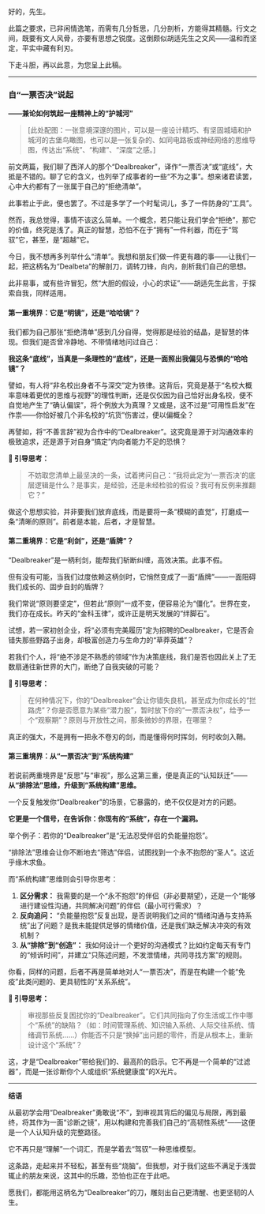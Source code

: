 好的，先生。

此篇之要求，已非闲情逸笔，而需有几分哲思，几分剖析，方能得其精髓。行文之间，既要有文人风骨，亦要有思想之锐度。这倒颇似胡适先生之文风——温和而坚定，平实中藏有利刃。

下走斗胆，再以此意，为您呈上此稿。

---

### **自“一票否决”说起**
**——兼论如何筑起一座精神上的“护城河”**

> [此处配图：一张意境深邃的图片，可以是一座设计精巧、有坚固城墙和护城河的古堡鸟瞰图，也可以是一张复杂的、如同电路板或神经网络的思维导图，传达出“系统”、“构建”、“深度”之感。]

前文两篇，我们聊了西洋人的那个“Dealbreaker”，译作“一票否决”或“底线”，大抵是不错的。聊了它的含义，也列举了成事者的一些“不为之事”。想来诸君读罢，心中大约都有了一张属于自己的“拒绝清单”。

此事若止于此，便也罢了。不过是多学了一个时髦词儿，多了一件防身的“工具”。

然而，我总觉得，事情不该这么简单。一个概念，若只能让我们学会“拒绝”，那它的价值，终究是浅了。真正的智慧，恐怕不在于“拥有”一件利器，而在于“驾驭”它，甚至，是“超越”它。

今日，我不想再多列举什么“清单”。我想和朋友们做一件更有趣的事——让我们一起，把这柄名为“Dealbeta”的解剖刀，调转刀锋，向内，剖析我们自己的思想。

此非易事，或有些许冒犯，然“大胆的假设，小心的求证”——胡适先生此言，于探索自我，同样适用。

#### **第一重境界：它是“明镜”，还是“哈哈镜”？**

我们都为自己那张“拒绝清单”感到几分自得，觉得那是经验的结晶，是智慧的体现。但我们是否曾冷静地、不带情绪地问过自己：

**我这条“底线”，当真是一条理性的“底线”，还是一面照出我偏见与恐惧的“哈哈镜”？**

譬如，有人将“非名校出身者不与深交”定为铁律。这背后，究竟是基于“名校大概率意味着更优的思维与视野”的理性判断，还是仅仅因为自己恰好出身名校，便不自觉地产生了“确认偏误”，将个例放大为真理？又或是，这不过是“可用性启发”在作祟——你恰好被几个非名校的“坑货”伤害过，便以偏概全？

再譬如，将“不善言辞”视为合作中的“Dealbreaker”。这究竟是源于对沟通效率的极致追求，还是源于对自身“搞定”内向者能力不足的恐惧？

**🎯 引导思考：**
> 不妨取您清单上最坚决的一条，试着拷问自己：“我将此定为‘一票否决’的底层逻辑是什么？是事实，是经验，还是未经检验的假设？我可有反例来推翻它？”

做这个思想实验，并非要我们放弃底线，而是要将一条“模糊的直觉”，打磨成一条“清晰的原则”。前者是本能，后者，才是智慧。

#### **第二重境界：它是“利剑”，还是“盾牌”？**

“Dealbreaker”是一柄利剑，能帮我们斩断纠缠，高效决策。此事不假。

但有没有可能，当我们过度依赖这柄剑时，它悄然变成了一面“盾牌”——一面阻碍我们成长的、固步自封的盾牌？

我们常说“原则要坚定”，但若此“原则”一成不变，便容易沦为“僵化”。世界在变，我们亦在成长。昨天的“金科玉律”，或许正是明天发展的“绊脚石”。

试想，若一家初创企业，将“必须有完美履历”定为招聘的Dealbreaker，它是否会错失那些野路子出身，却极富创造力与生命力的“草莽英雄”？

若我们个人，将“绝不涉足不熟悉的领域”作为决策底线，我们是否也因此关上了无数扇通往新世界的大门，断绝了自我突破的可能？

**🎯 引导思考：**
> 在何种情况下，你的“Dealbreaker”会让你错失良机，甚至成为你成长的“拦路虎”？你是否愿意为某些“潜力股”，暂时放下你的“一票否决权”，给予一个“观察期”？原则与开放性之间，那条微妙的界限，在哪里？

真正的强大，不是拥有一把永不卷刃的剑，而是懂得何时挥剑，何时收剑入鞘。

#### **第三重境界：从“一票否决”到“系统构建”**

若说前两重境界是“反思”与“审视”，那么这第三重，便是真正的“认知跃迁”——**从“排除法”思维，升级到“系统构建”思维。**

一个反复触发你“Dealbreaker”的场景，它暴露的，绝不仅仅是对方的问题。

**它更是一个信号，在告诉你：你现有的“系统”，存在一个漏洞。**

举个例子：若你的“Dealbreaker”是“无法忍受伴侣的负能量抱怨”。

“排除法”思维会让你不断地去“筛选”伴侣，试图找到一个永不抱怨的“圣人”。这近乎缘木求鱼。

而“系统构建”思维则会引导你思考：
1.  **区分需求：** 我需要的是一个“永不抱怨”的伴侣（非必要期望），还是一个“能够进行建设性沟通，共同解决问题”的伴侣（最小可行需求）？
2.  **反向追问：** “负能量抱怨”反复出现，是否说明我们之间的“情绪沟通与支持系统”出了问题？是我未能提供足够的情绪价值，还是我们缺乏解决冲突的有效机制？
3.  **从“排除”到“创造”：** 我如何设计一个更好的沟通模式？比如约定每天有专门的“倾诉时间”，并建立“只陈述问题，不发泄情绪，共同寻找方案”的规则。

你看，同样的问题，后者不再是简单地对人“一票否决”，而是在构建一个能“免疫”此类问题的、更具韧性的“关系系统”。

**🎯 引导思考：**
> 审视那些反复困扰你的“Dealbreaker”。它们共同指向了你生活或工作中哪个“系统”的缺陷？（如：时间管理系统、知识输入系统、人际交往系统、情绪调节系统……）你能否不只是“换掉”出问题的零件，而是从根本上，重新设计这个“系统”？

这，才是“Dealbreaker”带给我们的、最高阶的启示。它不再是一个简单的“过滤器”，而是一张诊断你个人或组织“系统健康度”的X光片。

---

**结语**

从最初学会用“Dealbreaker”勇敢说“不”，到审视其背后的偏见与局限，再到最终，将其作为一面“诊断之镜”，用以构建和完善我们自己的“高韧性系统”——这便是一个人认知升级的完整路径。

它不再只是“理解”一个词汇，而是学着去“驾驭”一种思维模型。

这条路，走起来并不轻松，甚至有些“烧脑”。但我想，对于我们这些不满足于浅尝辄止的朋友来说，这其中的乐趣，恐怕也正在于此吧。

愿我们，都能用这柄名为“Dealbreaker”的刀，雕刻出自己更清醒、也更坚韧的人生。
